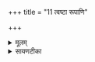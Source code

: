 +++
title = "11 त्वष्टा रूपाणि"

+++
<details><summary>मूलम्</summary>

त्वष्टा॑ रू॒पाणि॒ दध॑ती॒ सर॑स्वती ।  
पू॒षा भगꣳ॑ सवि॒ता नो॑ ददातु ।   
बृह॒स्पति॒र्दद॒दिन्द्र॑स्स॒हस्र॑म् ।   
मि॒त्रो दा॒ता वरु॑ण॒स्सोमो॑ अ॒ग्निः ॥11॥  


</details>

<details><summary>सायणटीका</summary>

11अथैकादशीमाह - अयं त्वष्टा रूपाणि पुत्रादिशरीराणि ददातु ॥ सरस्वती दधती धारयित्री भूयात् ॥ पूषा सविता बृहस्पतिश्च प्रत्येकं नोऽस्मदर्थं भगं सौभाग्यं ददातु ॥ इन्द्रः सहस्रं सहस्रसंख्याकं गोधनादिकं ददत् ददातु ॥ मित्रवरुणसोमाग्निष्वेकैकः सहस्रस्य दाता भवः ॥ एतच्च मन्त्रद्वयं मित्रविन्दायामिष्टौ याज्यानुवाक्ये ॥ तथा चाश्वलायनः - 'मित्रविन्दा महावैराजी' इत्यादिनोदाजहार ॥॥  

इति तैत्तिरीयब्रह्मणभाष्ये द्वितीयकाण्डे पञ्चमप्रपाठके तृतीयोऽनुवाकः ॥  
</details>


